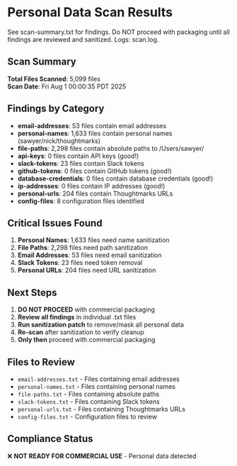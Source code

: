 # Personal Data Scan Results

See scan-summary.txt for findings. Do NOT proceed with packaging until all findings are reviewed and sanitized. Logs: scan.log.

## Scan Summary

**Total Files Scanned**: 5,099 files  
**Scan Date**: Fri Aug 1 00:00:35 PDT 2025

## Findings by Category

- **email-addresses**: 53 files contain email addresses
- **personal-names**: 1,633 files contain personal names (sawyer/nick/thoughtmarks)
- **file-paths**: 2,298 files contain absolute paths to /Users/sawyer/
- **api-keys**: 0 files contain API keys (good!)
- **slack-tokens**: 23 files contain Slack tokens
- **github-tokens**: 0 files contain GitHub tokens (good!)
- **database-credentials**: 0 files contain database credentials (good!)
- **ip-addresses**: 0 files contain IP addresses (good!)
- **personal-urls**: 204 files contain Thoughtmarks URLs
- **config-files**: 8 configuration files identified

## Critical Issues Found

1. **Personal Names**: 1,633 files need name sanitization
2. **File Paths**: 2,298 files need path sanitization  
3. **Email Addresses**: 53 files need email sanitization
4. **Slack Tokens**: 23 files need token removal
5. **Personal URLs**: 204 files need URL sanitization

## Next Steps

1. **DO NOT PROCEED** with commercial packaging
2. **Review all findings** in individual .txt files
3. **Run sanitization patch** to remove/mask all personal data
4. **Re-scan** after sanitization to verify cleanup
5. **Only then** proceed with commercial packaging

## Files to Review

- `email-addresses.txt` - Files containing email addresses
- `personal-names.txt` - Files containing personal names
- `file-paths.txt` - Files containing absolute paths
- `slack-tokens.txt` - Files containing Slack tokens
- `personal-urls.txt` - Files containing Thoughtmarks URLs
- `config-files.txt` - Configuration files to review

## Compliance Status

❌ **NOT READY FOR COMMERCIAL USE** - Personal data detected 
